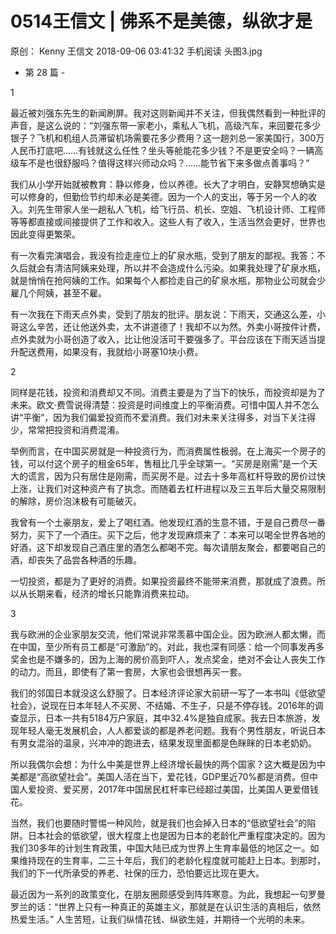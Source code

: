 # 0514王信文 | 佛系不是美德，纵欲才是
原创：
Kenny
王信文
2018-09-06 03:41:32
手机阅读
头图3.jpg



- 第 28 篇 -



1


最近被刘强东先生的新闻刷屏。我对这则新闻并不关注，但我偶然看到一种批评的声音，是这么说的：“刘强东带一家老小，乘私人飞机，高级汽车，来回要花多少银子？飞机和机组人员滞留机场需要花多少费用？这一趟刘总一家美国行，300万人民币打底吧……有钱就这么任性？坐头等舱能花多少钱？不是更安全吗？一辆高级车不是也很舒服吗？值得这样兴师动众吗？……能节省下来多做点善事吗？”



我们从小学开始就被教育：静以修身，俭以养德。长大了才明白，安静冥想确实是可以修身的，但勤俭节约却未必是美德。因为一个人的支出，等于另一个人的收入。刘先生带家人坐一趟私人飞机，给飞行员、机长、空姐、飞机设计师、工程师等等都直接或间接提供了工作和收入。这些人有了收入，生活当然会更好，世界也因此变得更繁荣。



有一次看完演唱会，我没有捡走座位上的矿泉水瓶，受到了朋友的鄙视。我答：不久后就会有清洁阿姨来处理，所以并不会造成什么污染。如果我处理了矿泉水瓶，就是悄悄在抢阿姨的工作。如果每个人都捡走自己的矿泉水瓶，那物业公司就会少雇几个阿姨，甚至不雇。



有一次我在下雨天点外卖，受到了朋友的批评。朋友说：下雨天，交通这么差，小哥这么辛苦，还让他送外卖，太不讲道德了！我却不以为然。外卖小哥按件计费，点外卖就为小哥创造了收入，比让他没活可干要强多了。平台应该在下雨天适当提升配送费用，如果没有，我就给小哥塞10块小费。



2



同样是花钱，投资和消费却又不同。消费主要是为了当下的快乐，而投资却是为了未来。欧文·费雪说得清楚：投资是时间维度上的平衡消费。可惜中国人并不怎么讲“平衡”，因为我们偏爱投资而不爱消费。我们对未来关注得多，对当下关注得少，常常把投资和消费混淆。



举例而言，在中国买房就是一种投资行为，而消费属性极弱。在上海买一个房子的钱，可以付这个房子的租金65年，售租比几乎全球第一。“买房是刚需”是一个天大的谎言，因为只有居住是刚需，而买房不是。过去十多年高杠杆导致的房价过快上涨，让我们对这种资产有了执念。而随着去杠杆进程以及三五年后大量交易限制的解除，房价泡沫极有可能破灭。



我曾有一个土豪朋友，爱上了喝红酒。他发现红酒的生意不错，于是自己费尽一番努力，买下了一个酒庄。买下之后，他才发现麻烦来了：本来可以喝全世界各地的好酒，这下却发现自己酒庄里的酒怎么都喝不完。每次请朋友聚会，都要喝自己的酒，却丧失了品尝各种酒的乐趣。



一切投资，都是为了更好的消费。如果投资最终不能带来消费，那就成了浪费。所以从长期来看，经济的增长只能靠消费来拉动。



3



我与欧洲的企业家朋友交流，他们常说非常羡慕中国企业。因为欧洲人都太懒，而在中国，至少所有员工都是“可激励”的。对此，我也深有同感：给一个同事发再多奖金也是不嫌多的，因为上海的房价高到吓人，发点奖金，绝对不会让人丧失工作的动力。而且，即使有了第一套房，大家也会很想再买一套。



我们的邻国日本就没这么舒服了。日本经济评论家大前研一写了一本书叫《低欲望社会》，说现在日本年轻人不买房、不结婚、不生子，只是不停存钱。2016年的调查显示，日本一共有5184万户家庭，其中32.4%是独自成家。我去日本旅游，发现年轻人毫无发展机会，人人都爱谈的都是养老问题。我有个男性朋友，听说日本有男女混浴的温泉，兴冲冲的跑进去，结果发现里面都是色眯眯的日本老奶奶。



所以我偶尔会想：为什么中美是世界上经济增长最快的两个国家？这大概是因为中美都是“高欲望社会”。美国人活在当下，爱花钱，GDP里近70%都是消费。但中国人爱投资、爱买房，2017年中国居民杠杆率已经超过美国，比美国人更爱借钱花。



当然，我们也要随时警惕一种风险，就是我们也会掉入日本的“低欲望社会”的陷阱。日本社会的低欲望，很大程度上也是因为日本的老龄化严重程度决定的。因为我们30多年的计划生育政策，中国大陆已成为世界上生育率最低的地区之一。如果维持现在的生育率，二三十年后，我们的老龄化程度就可能赶上日本。到那时，我们的下一代所承受的养老、社保的压力，恐怕要远比现在更大。



最近因为一系列的政策变化，在朋友圈颇感受到阵阵寒意。为此，我想起一句罗曼罗兰的话：“世界上只有一种真正的英雄主义，那就是在认识生活的真相后，依然热爱生活。” 人生苦短，让我们纵情花钱、纵欲生娃，并期待一个光明的未来。